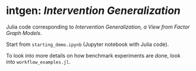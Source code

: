 # intgen: *Intervention Generalization*

Julia code corresponding to *Intervention Generalization, a View from Factor Graph Models*.

Start from `starting_demo.ipynb` (Jupyter notebook with Julia code).

To look into more details on how benchmark experiments are done, look into `workflow_examples.jl`.
